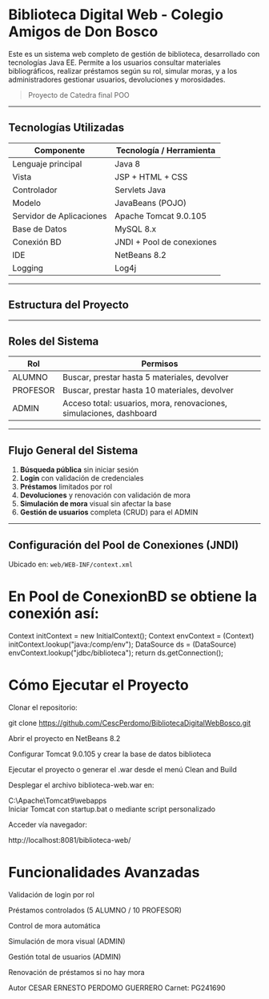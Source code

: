 
#  Biblioteca Digital Web - Colegio Amigos de Don Bosco

Este es un sistema web completo de gestión de biblioteca, desarrollado con tecnologías Java EE. Permite a los usuarios consultar materiales bibliográficos, realizar préstamos según su rol, simular moras, y a los administradores gestionar usuarios, devoluciones y morosidades.

> Proyecto de Catedra final POO

---

##  Tecnologías Utilizadas

| Componente               | Tecnología / Herramienta         |
|--------------------------|----------------------------------|
| Lenguaje principal       | Java 8                           |
| Vista                    | JSP + HTML + CSS                |
| Controlador              | Servlets Java                    |
| Modelo                   | JavaBeans (POJO)                 |
| Servidor de Aplicaciones | Apache Tomcat 9.0.105            |
| Base de Datos            | MySQL 8.x                        |
| Conexión BD              | JNDI + Pool de conexiones        |
| IDE                      | NetBeans 8.2                     |
| Logging                  | Log4j                            |

---

##  Estructura del Proyecto



---

##  Roles del Sistema

| Rol        | Permisos                                                                 |
|------------|--------------------------------------------------------------------------|
| ALUMNO     | Buscar, prestar hasta 5 materiales, devolver                             |
| PROFESOR   | Buscar, prestar hasta 10 materiales, devolver                            |
| ADMIN      | Acceso total: usuarios, mora, renovaciones, simulaciones, dashboard      |

---

##  Flujo General del Sistema

1. **Búsqueda pública** sin iniciar sesión
2. **Login** con validación de credenciales
3. **Préstamos** limitados por rol
4. **Devoluciones** y renovación con validación de mora
5. **Simulación de mora** visual sin afectar la base
6. **Gestión de usuarios** completa (CRUD) para el ADMIN

---

##  Configuración del Pool de Conexiones (JNDI)

Ubicado en: `web/WEB-INF/context.xml`


<Context>
    <Resource name="jdbc/biblioteca" auth="Container"
              type="javax.sql.DataSource"
              maxTotal="20" maxIdle="10" maxWaitMillis="10000"
              username="root" password="1234"
              driverClassName="com.mysql.cj.jdbc.Driver"
              url="jdbc:mysql://localhost:3306/biblioteca?useSSL=false"/>
</Context>

# En Pool de ConexionBD se obtiene la conexión así:


Context initContext = new InitialContext();
Context envContext = (Context) initContext.lookup("java:/comp/env");
DataSource ds = (DataSource) envContext.lookup("jdbc/biblioteca");
return ds.getConnection();

# Cómo Ejecutar el Proyecto
Clonar el repositorio:


git clone https://github.com/CescPerdomo/BibliotecaDigitalWebBosco.git

Abrir el proyecto en NetBeans 8.2

Configurar Tomcat 9.0.105 y crear la base de datos biblioteca

Ejecutar el proyecto o generar el .war desde el menú Clean and Build

Desplegar el archivo biblioteca-web.war en:


C:\Apache\Tomcat9\webapps\
Iniciar Tomcat con startup.bat o mediante script personalizado

Acceder vía navegador:


http://localhost:8081/biblioteca-web/

 # Funcionalidades Avanzadas
 Validación de login por rol

 Préstamos controlados (5 ALUMNO / 10 PROFESOR)

 Control de mora automática

 Simulación de mora visual (ADMIN)

 Gestión total de usuarios (ADMIN)

 Renovación de préstamos si no hay mora

 Autor
CESAR ERNESTO PERDOMO GUERRERO
Carnet: PG241690

